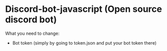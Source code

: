 # Discord-bot-javascript (Open source discord bot)



What you need to change:
* Bot token (simply by going to token.json and put your bot token there) 
